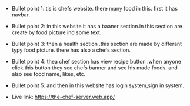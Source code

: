 * Bullet point 1: tis is chefs website. there many food in this. first it has navbar.
* Bullet point 2: in this website it has a baaner section.in this section are create by food picture ind some text.
* Bullet point 3: then a health section .this section are made by differant typy food picture. there has also a chefs section.
* Bullet point 4: thea chef section has view recipe button .when anyone click this button they see chefs banner and see his made foods. and also see food name, likes, etc.  
* Bullet point 5: and then in this website has login system,sign in system.

* Live link: https://the-chef-server.web.app/